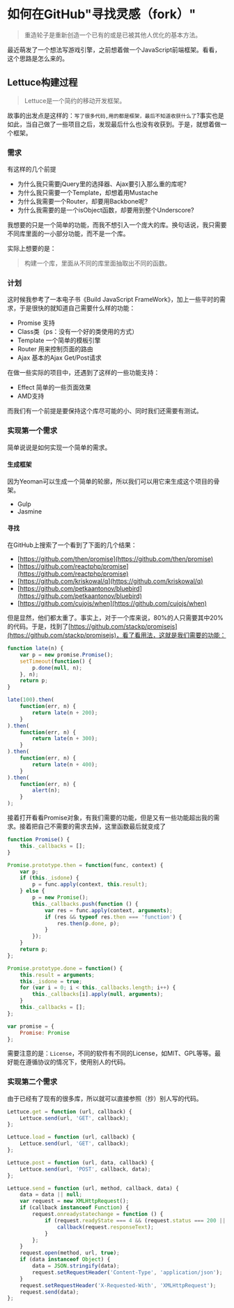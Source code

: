 如何在GitHub"寻找灵感（fork）"
===

> 重造轮子是重新创造一个已有的或是已被其他人优化的基本方法。

最近萌发了一个想法写游戏引擎，之前想着做一个JavaScript前端框架。看看，这个思路是怎么来的。

## Lettuce构建过程

> Lettuce是一个简约的移动开发框架。

故事的出发点是这样的：``写了很多代码,用的都是框架，最后不知道收获什么了``?事实也是如此，当自己做了一些项目之后，发现最后什么也没有收获到。于是，就想着做一个框架。

### 需求

有这样的几个前提

 - 为什么我只需要jQuery里的选择器、Ajax要引入那么重的库呢?
 - 为什么我只需要一个Template，却想着用Mustache
 - 为什么我需要一个Router，却要用Backbone呢?
 - 为什么我需要的是一个isObject函数，却要用到整个Underscore?

我想要的只是一个简单的功能，而我不想引入一个庞大的库。换句话说，我只需要不同库里面的一小部分功能，而不是一个库。

实际上想要的是：

> 构建一个库，里面从不同的库里面抽取出不同的函数。

### 计划

这时候我参考了一本电子书《Build JavaScript FrameWork》，加上一些平时的需求，于是很快的就知道自己需要什么样的功能：

 - Promise 支持
 - Class类（ps：没有一个好的类使用的方式）
 - Template 一个简单的模板引擎
 - Router 用来控制页面的路由 
 - Ajax 基本的Ajax Get/Post请求 

在做一些实际的项目中，还遇到了这样的一些功能支持：

 - Effect 简单的一些页面效果
 - AMD支持

而我们有一个前提是要保持这个库尽可能的小、同时我们还需要有测试。

### 实现第一个需求

简单说说是如何实现一个简单的需求。

#### 生成框架

因为Yeoman可以生成一个简单的轮廓，所以我们可以用它来生成这个项目的骨架。

 - Gulp
 - Jasmine

#### 寻找

在GitHub上搜索了一个看到了下面的几个结果：

- [https://github.com/then/promise](https://github.com/then/promise)
- [https://github.com/reactphp/promise](https://github.com/reactphp/promise)
- [https://github.com/kriskowal/q](https://github.com/kriskowal/q)
- [https://github.com/petkaantonov/bluebird](https://github.com/petkaantonov/bluebird)
- [https://github.com/cujojs/when](https://github.com/cujojs/when)

但是显然，他们都太重了。事实上，对于一个库来说，80%的人只需要其中20%的代码。于是，找到了[https://github.com/stackp/promisejs](https://github.com/stackp/promisejs)，看了看用法，这就是我们需要的功能：

```javascript
function late(n) {
    var p = new promise.Promise();
    setTimeout(function() {
        p.done(null, n);
    }, n);
    return p;
}

late(100).then(
    function(err, n) {
        return late(n + 200);
    }
).then(
    function(err, n) {
        return late(n + 300);
    }
).then(
    function(err, n) {
        return late(n + 400);
    }
).then(
    function(err, n) {
        alert(n);
    }
);
```

接着打开看看Promise对象，有我们需要的功能，但是又有一些功能超出我的需求。接着把自己不需要的需求去掉，这里函数最后就变成了

```javascript
function Promise() {
    this._callbacks = [];
}

Promise.prototype.then = function(func, context) {
    var p;
    if (this._isdone) {
        p = func.apply(context, this.result);
    } else {
        p = new Promise();
        this._callbacks.push(function () {
            var res = func.apply(context, arguments);
            if (res && typeof res.then === 'function') {
                res.then(p.done, p);
            }
        });
    }
    return p;
};

Promise.prototype.done = function() {
    this.result = arguments;
    this._isdone = true;
    for (var i = 0; i < this._callbacks.length; i++) {
        this._callbacks[i].apply(null, arguments);
    }
    this._callbacks = [];
};

var promise = {
    Promise: Promise
};
```

需要注意的是：``License``，不同的软件有不同的License，如MIT、GPL等等。最好能在遵循协议的情况下，使用别人的代码。

### 实现第二个需求

由于已经有了现有的很多库，所以就可以直接参照（抄）别人写的代码。

```javascript
Lettuce.get = function (url, callback) {
    Lettuce.send(url, 'GET', callback);
};

Lettuce.load = function (url, callback) {
    Lettuce.send(url, 'GET', callback);
};

Lettuce.post = function (url, data, callback) {
    Lettuce.send(url, 'POST', callback, data);
};

Lettuce.send = function (url, method, callback, data) {
    data = data || null;
    var request = new XMLHttpRequest();
    if (callback instanceof Function) {
        request.onreadystatechange = function () {
            if (request.readyState === 4 && (request.status === 200 || request.status === 0)) {
                callback(request.responseText);
            }
        };
    }
    request.open(method, url, true);
    if (data instanceof Object) {
        data = JSON.stringify(data);
        request.setRequestHeader('Content-Type', 'application/json');
    }
    request.setRequestHeader('X-Requested-With', 'XMLHttpRequest');
    request.send(data);
};
```
